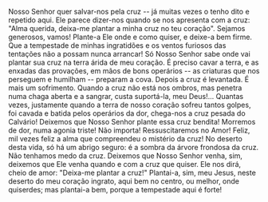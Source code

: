 Nosso Senhor quer salvar-nos pela cruz -- já muitas vezes o tenho dito e repetido aqui. Ele parece dizer-nos quando se nos apresenta com a cruz: "Alma querida, deixa-me plantar a minha cruz no teu coração". Sejamos generosos, vamos! Plante-a Ele onde e como quiser, e deixe-a bem firme. Que a tempestade de minhas ingratidões e os ventos furiosos das tentações não a possam nunca arrancar! Só Nosso Senhor sabe onde vai plantar sua cruz na terra árida de meu coração. É preciso cavar a terra, e as enxadas das provações, em mãos de bons operários -- as criaturas que nos perseguem e humilham -- preparam a cova. Depois a cruz é levantada. É mais um sofrimento. Quando a cruz não está nos ombros, mas penetra numa chaga aberta e a sangrar, custa suportá-la, meu Deus!\... Quantas vezes, justamente quando a terra de nosso coração sofreu tantos golpes, foi cavada e batida pelos operários da dor, chega-nos a cruz pesada do Calvário! Deixemos que Nosso Senhor plante essa cruz bendita! Morremos de dor, numa agonia triste! Não importa! Ressuscitaremos no Amor! Feliz, mil vezes feliz a alma que compreendeu o mistério da cruz! No deserto desta vida, só há um abrigo seguro: é a sombra da árvore frondosa da cruz. Não tenhamos medo da cruz. Deixemos que Nosso Senhor venha, sim, deixemos que Ele venha quando e com a cruz que quiser. Ele nos dirá, cheio de amor: "Deixa-me plantar a cruz!" Plantai-a, sim, meu Jesus, neste deserto do meu coração ingrato, aqui bem no centro, ou melhor, onde quiserdes; mas plantai-a bem, porque a tempestade aqui é forte!